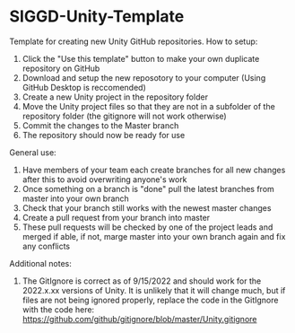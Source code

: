# SIGGD-Unity-Template
Template for creating new Unity GitHub repositories.
How to setup:
  1) Click the "Use this template" button to make your own duplicate repository on GitHub
  2) Download and setup the new reposotory to your computer (Using GitHub Desktop is reccomended)
  3) Create a new Unity project in the repository folder
  4) Move the Unity project files so that they are not in a subfolder of the repository folder (the gitignore will not work otherwise)
  5) Commit the changes to the Master branch
  6) The repository should now be ready for use

General use:
  1) Have members of your team each create branches for all new changes after this to avoid overwriting anyone's work
  2) Once something on a branch is "done" pull the latest branches from master into your own branch
  3) Check that your branch still works with the newest master changes
  4) Create a pull request from your branch into master
  5) These pull requests will be checked by one of the project leads and merged if able, if not, marge master into your own branch again and fix any conflicts

Additional notes:
  1) The GitIgnore is correct as of 9/15/2022 and should work for the 2022.x.xx versions of Unity. It is unlikely that it will change much, but if files are not being ignored properly, replace the code in the GitIgnore with the code here: https://github.com/github/gitignore/blob/master/Unity.gitignore
